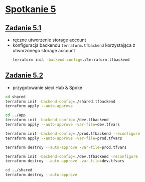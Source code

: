 # [Spotkanie 5](https://github.com/cloudstateu/kurs-iac-terraform/blob/master/Zjazd5/zadania.md)


## [Zadanie 5.1](./zadanie1)

* ręczne utworzenie storage account
* konfiguracja backendu `terraform.tfbackend` korzystająca z utworzonego storage account
    ```bash
    terraform init -backend-config=./terraform.tfbackend
    ```


## [Zadanie 5.2](./zadanie2)

* przygotowanie sieci Hub & Spoke

```bash
cd shared
terraform init -backend-config=./shared.tfbackend
terraform apply --auto-approve

cd ../app
terraform init -backend-config=./dev.tfbackend
terraform apply --auto-approve -var-file=dev.tfvars

terraform init -backend-config=./prod.tfbackend -reconfigure
terraform apply --auto-approve -var-file=prod.tfvars

```

```bash
terraform destroy --auto-approve -var-file=prod.tfvars

terraform init -backend-config=./dev.tfbackend -reconfigure
terraform destroy --auto-approve -var-file=dev.tfvars

cd ../shared
terraform destroy --auto-approve

```